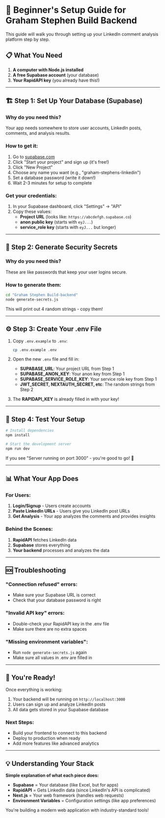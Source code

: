 # 🚀 Beginner's Setup Guide for Graham Stephen Build Backend

This guide will walk you through setting up your LinkedIn comment analysis platform step by step.

## 📋 What You Need

1. **A computer with Node.js installed**
2. **A free Supabase account** (your database)
3. **Your RapidAPI key** (you already have this!)

---

## 🏗️ Step 1: Set Up Your Database (Supabase)

### Why do you need this?
Your app needs somewhere to store user accounts, LinkedIn posts, comments, and analysis results.

### How to get it:
1. Go to [supabase.com](https://supabase.com)
2. Click "Start your project" and sign up (it's free!)
3. Click "New Project"
4. Choose any name you want (e.g., "graham-stephens-linkedin")
5. Set a database password (write it down!)
6. Wait 2-3 minutes for setup to complete

### Get your credentials:
1. In your Supabase dashboard, click "Settings" → "API"
2. Copy these values:
   - **Project URL** (looks like: `https://abcdefgh.supabase.co`)
   - **anon public key** (starts with `eyJ...`)
   - **service_role key** (starts with `eyJ...` but longer)

---

## 🔐 Step 2: Generate Security Secrets

### Why do you need this?
These are like passwords that keep your user logins secure.

### How to generate them:
```bash
cd "Graham Stephen Build-backend"
node generate-secrets.js
```

This will print out 4 random strings - copy them!

---

## ⚙️ Step 3: Create Your .env File

1. Copy `.env.example` to `.env`:
   ```bash
   cp .env.example .env
   ```

2. Open the new `.env` file and fill in:
   - **SUPABASE_URL**: Your project URL from Step 1
   - **SUPABASE_ANON_KEY**: Your anon key from Step 1  
   - **SUPABASE_SERVICE_ROLE_KEY**: Your service role key from Step 1
   - **JWT_SECRET, NEXTAUTH_SECRET, etc**: The random strings from Step 2

3. The **RAPIDAPI_KEY** is already filled in with your key!

---

## 🎯 Step 4: Test Your Setup

```bash
# Install dependencies
npm install

# Start the development server
npm run dev
```

If you see "Server running on port 3000" - you're good to go! 🎉

---

## 📊 What Your App Does

### For Users:
1. **Login/Signup** - Users create accounts
2. **Paste LinkedIn URLs** - Users give you LinkedIn post URLs
3. **Get Analysis** - Your app analyzes the comments and provides insights

### Behind the Scenes:
1. **RapidAPI** fetches LinkedIn data
2. **Supabase** stores everything
3. **Your backend** processes and analyzes the data

---

## 🆘 Troubleshooting

### "Connection refused" errors:
- Make sure your Supabase URL is correct
- Check that your database password is right

### "Invalid API key" errors:  
- Double-check your RapidAPI key in the .env file
- Make sure there are no extra spaces

### "Missing environment variables":
- Run `node generate-secrets.js` again
- Make sure all values in .env are filled in

---

## 🎉 You're Ready!

Once everything is working:
1. Your backend will be running on `http://localhost:3000`
2. Users can sign up and analyze LinkedIn posts
3. All data gets stored in your Supabase database

### Next Steps:
- Build your frontend to connect to this backend
- Deploy to production when ready
- Add more features like advanced analytics

---

## 💡 Understanding Your Stack

**Simple explanation of what each piece does:**

- **Supabase** = Your database (like Excel, but for apps)
- **RapidAPI** = Gets LinkedIn data (since LinkedIn's API is complicated) 
- **Next.js** = Your web framework (handles web requests)
- **Environment Variables** = Configuration settings (like app preferences)

You're building a modern web application with industry-standard tools!